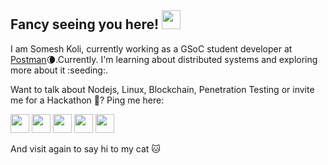 
## Fancy seeing you here! <img src="https://github.com/someshkoli/someshkoli/blob/master/resources/wave.gif" width="30px">

I am Somesh Koli, currently working as a GSoC student developer at [Postman](github.co/postmanlabs):waning_crescent_moon:.Currently. I'm learning about distributed systems and exploring more about it :seeding:.

Want to talk about Nodejs, Linux, Blockchain, Penetration Testing or invite me for a Hackathon :hammer:? Ping me here:



<img src="https://github.com/someshkoli/someshkoli/blob/master/resources/facebook.svg" width="30px">
<img src="https://github.com/someshkoli/someshkoli/blob/master/resources/linkedin.svg" width="30px">
<img src="https://github.com/someshkoli/someshkoli/blob/master/resources/telegram.svg" width="30px">
<img src="https://github.com/someshkoli/someshkoli/blob/master/resources/twitter.svg" width="30px">
<img src="https://github.com/someshkoli/someshkoli/blob/master/resources/gmail.svg" width="30px">

And visit again to say hi to my cat :cat: